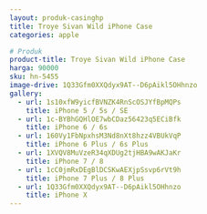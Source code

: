 ```yaml
---
layout: produk-casinghp
title: Troye Sivan Wild iPhone Case
categories: apple

# Produk
product-title: Troye Sivan Wild iPhone Case
harga: 90000
sku: hn-5455
image-drive: 1Q33Gfm0XXQdyx9AT--D6pAikl5OHhnzo
gallery:
  - url: 1s10xfW9yicfBVNZK4RnScOSJYfBpMQPs
    title: iPhone 5 / 5s / SE
  - url: 1c-BYBhGQHlOE7wbCDaz56423q5ECiBfk
    title: iPhone 6 / 6s
  - url: 160Vy1FbNpxhsM3Nd8nXt8hzz4VBUkVqP
    title: iPhone 6 Plus / 6s Plus
  - url: 1XVQV8MuVzeR34qXDUg2tjHBA9wAKJaKr
    title: iPhone 7 / 8
  - url: 1cC0jmRxDEgBlDCSKwAEXjpSsvp6rVt9h
    title: iPhone 7 Plus / 8 Plus
  - url: 1Q33Gfm0XXQdyx9AT--D6pAikl5OHhnzo
    title: iPhone X
---
```

